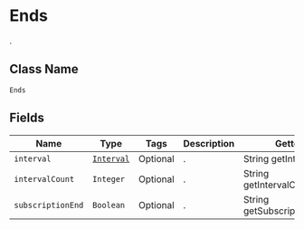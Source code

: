 # Ends

.

## Class Name

`Ends`

## Fields

| Name | Type | Tags | Description | Getter |
|  --- | --- | --- | --- | --- |
| `interval` | [`Interval`](/doc/models/interval.md) | Optional | . | String getInterval() |
| `intervalCount` | `Integer` | Optional | . | String getIntervalCount() |
| `subscriptionEnd` | `Boolean` | Optional | . | String getSubscriptionEnd() |
